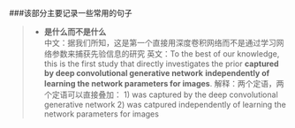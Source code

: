 ###该部分主要记录一些常用的句子


>* **是什么而不是什么**  
    中文：据我们所知，这是第一个直接用深度卷积网络而不是通过学习网络参数来捕获先验信息的研究
    英文：To the best of our knowledge, this is the first study that
directly investigates the prior **captured by deep convolutional generative network** **independently of learning the network parameters for images**.
    解释：两个定语，两个定语可以直接叠加：
          1) was captured by the deep convolutional generative network
          2) was catpured independently of learning the network parameters for images
